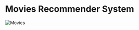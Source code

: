 # Movies Recommender System

![Movies](https://user-images.githubusercontent.com/54709992/172464455-e51c415b-ed6c-49ae-909a-8585c7542170.png)


